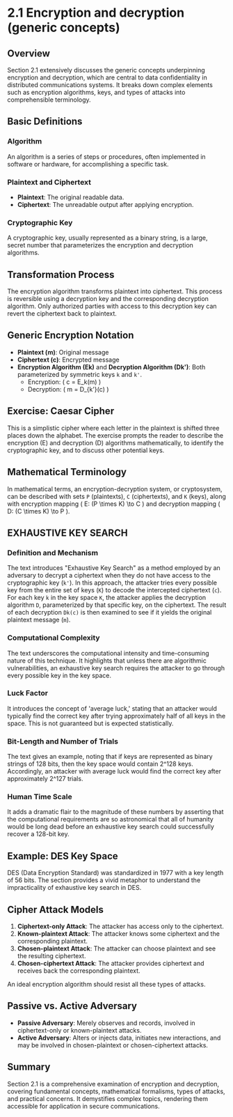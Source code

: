 # 2.1 Encryption and decryption (generic concepts)

## Overview

Section 2.1 extensively discusses the generic concepts underpinning encryption and decryption, which are central to data confidentiality in distributed communications systems. It breaks down complex elements such as encryption algorithms, keys, and types of attacks into comprehensible terminology.

## Basic Definitions

### Algorithm
An algorithm is a series of steps or procedures, often implemented in software or hardware, for accomplishing a specific task.

### Plaintext and Ciphertext
- **Plaintext**: The original readable data.
- **Ciphertext**: The unreadable output after applying encryption.

### Cryptographic Key
A cryptographic key, usually represented as a binary string, is a large, secret number that parameterizes the encryption and decryption algorithms.

## Transformation Process

The encryption algorithm transforms plaintext into ciphertext. This process is reversible using a decryption key and the corresponding decryption algorithm. Only authorized parties with access to this decryption key can revert the ciphertext back to plaintext.

## Generic Encryption Notation

- **Plaintext (m)**: Original message
- **Ciphertext (c)**: Encrypted message
- **Encryption Algorithm (Ek)** and **Decryption Algorithm (Dk')**: Both parameterized by symmetric keys `k` and `k'`.
  - Encryption: \( c = E_k(m) \)
  - Decryption: \( m = D_{k'}(c) \)

## Exercise: Caesar Cipher

This is a simplistic cipher where each letter in the plaintext is shifted three places down the alphabet. The exercise prompts the reader to describe the encryption (E) and decryption (D) algorithms mathematically, to identify the cryptographic key, and to discuss other potential keys.

## Mathematical Terminology

In mathematical terms, an encryption-decryption system, or cryptosystem, can be described with sets `P` (plaintexts), `C` (ciphertexts), and `K` (keys), along with encryption mapping \( E: (P \times K) \to C \) and decryption mapping \( D: (C \times K) \to P \).

## EXHAUSTIVE KEY SEARCH

### Definition and Mechanism
The text introduces "Exhaustive Key Search" as a method employed by an adversary to decrypt a ciphertext when they do not have access to the cryptographic key (`k'`). In this approach, the attacker tries every possible key from the entire set of keys (`K`) to decode the intercepted ciphertext (`c`). For each key `k` in the key space `K`, the attacker applies the decryption algorithm `D`, parameterized by that specific key, on the ciphertext. The result of each decryption `Dk(c)` is then examined to see if it yields the original plaintext message (`m`).

### Computational Complexity
The text underscores the computational intensity and time-consuming nature of this technique. It highlights that unless there are algorithmic vulnerabilities, an exhaustive key search requires the attacker to go through every possible key in the key space.

### Luck Factor
It introduces the concept of 'average luck,' stating that an attacker would typically find the correct key after trying approximately half of all keys in the space. This is not guaranteed but is expected statistically.

### Bit-Length and Number of Trials
The text gives an example, noting that if keys are represented as binary strings of 128 bits, then the key space would contain 2^128 keys. Accordingly, an attacker with average luck would find the correct key after approximately 2^127 trials.

### Human Time Scale
It adds a dramatic flair to the magnitude of these numbers by asserting that the computational requirements are so astronomical that all of humanity would be long dead before an exhaustive key search could successfully recover a 128-bit key.

## Example: DES Key Space

DES (Data Encryption Standard) was standardized in 1977 with a key length of 56 bits. The section provides a vivid metaphor to understand the impracticality of exhaustive key search in DES.

## Cipher Attack Models

1. **Ciphertext-only Attack**: The attacker has access only to the ciphertext.
2. **Known-plaintext Attack**: The attacker knows some ciphertext and the corresponding plaintext.
3. **Chosen-plaintext Attack**: The attacker can choose plaintext and see the resulting ciphertext.
4. **Chosen-ciphertext Attack**: The attacker provides ciphertext and receives back the corresponding plaintext.

An ideal encryption algorithm should resist all these types of attacks.

## Passive vs. Active Adversary

- **Passive Adversary**: Merely observes and records, involved in ciphertext-only or known-plaintext attacks.
- **Active Adversary**: Alters or injects data, initiates new interactions, and may be involved in chosen-plaintext or chosen-ciphertext attacks.

## Summary

Section 2.1 is a comprehensive examination of encryption and decryption, covering fundamental concepts, mathematical formalisms, types of attacks, and practical concerns. It demystifies complex topics, rendering them accessible for application in secure communications.
